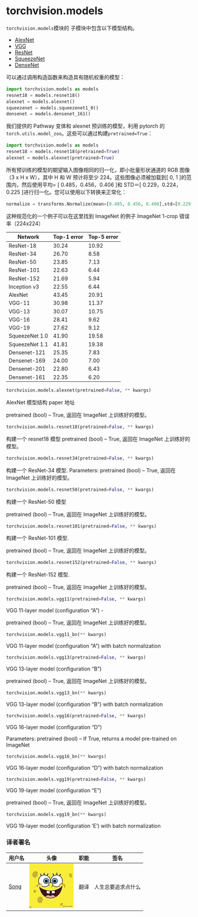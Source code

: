# torchvision.models

`torchvision.models`模块的 子模块中包含以下模型结构。

*   [AlexNet](https://arxiv.org/abs/1404.5997)
*   [VGG](https://arxiv.org/abs/1409.1556)
*   [ResNet](https://arxiv.org/abs/1512.03385)
*   [SqueezeNet](https://arxiv.org/abs/1602.07360)
*   [DenseNet](https://arxiv.org/abs/1608.06993)

可以通过调用构造函数来构造具有随机权重的模型：

```py
import torchvision.models as models
resnet18 = models.resnet18()
alexnet = models.alexnet()
squeezenet = models.squeezenet1_0()
densenet = models.densenet_161() 
```

我们提供的 Pathway 变体和 alexnet 预训练的模型，利用 pytorch 的`torch.utils.model_zoo`。这些可以通过构建`pretrained=True`：

```py
import torchvision.models as models
resnet18 = models.resnet18(pretrained=True)
alexnet = models.alexnet(pretrained=True) 
```

所有预训练的模型的期望输入图像相同的归一化，即小批量形状通道的 RGB 图像（3 x H x W），其中 H 和 W 预计将至少 224。这些图像必须被加载到[ 0, 1 ]的范围内，然后使用平均= [ 0.485，0.456，0.406 ]和 STD＝[ 0.229，0.224，0.225 ]进行归一化。您可以使用以下转换来正常化：

```py
normalize = transforms.Normalize(mean=[0.485, 0.456, 0.406],std=[0.229, 0.224, 0.225]) 
```

这种规范化的一个例子可以在这里找到 ImageNet 的例子 ImageNet 1-crop 错误率（224x224）

| Network | Top-1 error | Top-5 error |
| --- | --- | --- |
| ResNet-18 | 30.24 | 10.92 |
| ResNet-34 | 26.70 | 8.58 |
| ResNet-50 | 23.85 | 7.13 |
| ResNet-101 | 22.63 | 6.44 |
| ResNet-152 | 21.69 | 5.94 |
| Inception v3 | 22.55 | 6.44 |
| AlexNet | 43.45 | 20.91 |
| VGG-11 | 30.98 | 11.37 |
| VGG-13 | 30.07 | 10.75 |
| VGG-16 | 28.41 | 9.62 |
| VGG-19 | 27.62 | 9.12 |
| SqueezeNet 1.0 | 41.90 | 19.58 |
| SqueezeNet 1.1 | 41.81 | 19.38 |
| Densenet-121 | 25.35 | 7.83 |
| Densenet-169 | 24.00 | 7.00 |
| Densenet-201 | 22.80 | 6.43 |
| Densenet-161 | 22.35 | 6.20 |

```py
torchvision.models.alexnet(pretrained=False, ** kwargs) 
```

AlexNet 模型结构 paper 地址

pretrained (bool) – True, 返回在 ImageNet 上训练好的模型。

```py
torchvision.models.resnet18(pretrained=False, ** kwargs) 
```

构建一个 resnet18 模型 pretrained (bool) – True, 返回在 ImageNet 上训练好的模型。

```py
torchvision.models.resnet34(pretrained=False, ** kwargs) 
```

构建一个 ResNet-34 模型. Parameters: pretrained (bool) – True, 返回在 ImageNet 上训练好的模型。

```py
torchvision.models.resnet50(pretrained=False, ** kwargs) 
```

构建一个 ResNet-50 模型

pretrained (bool) – True, 返回在 ImageNet 上训练好的模型。

```py
torchvision.models.resnet101(pretrained=False, ** kwargs) 
```

构建一个 ResNet-101 模型.

pretrained (bool) – True, 返回在 ImageNet 上训练好的模型。

```py
torchvision.models.resnet152(pretrained=False, ** kwargs) 
```

构建一个 ResNet-152 模型.

pretrained (bool) – True, 返回在 ImageNet 上训练好的模型。

```py
torchvision.models.vgg11(pretrained=False, ** kwargs) 
```

VGG 11-layer model (configuration “A”) -

pretrained (bool) – True, 返回在 ImageNet 上训练好的模型。

```py
torchvision.models.vgg11_bn(** kwargs) 
```

VGG 11-layer model (configuration “A”) with batch normalization

```py
torchvision.models.vgg13(pretrained=False, ** kwargs) 
```

VGG 13-layer model (configuration “B”)

pretrained (bool) – True, 返回在 ImageNet 上训练好的模型。

```py
torchvision.models.vgg13_bn(** kwargs) 
```

VGG 13-layer model (configuration “B”) with batch normalization

```py
torchvision.models.vgg16(pretrained=False, ** kwargs) 
```

VGG 16-layer model (configuration “D”)

Parameters: pretrained (bool) – If True, returns a model pre-trained on ImageNet

```py
torchvision.models.vgg16_bn(** kwargs) 
```

VGG 16-layer model (configuration “D”) with batch normalization

```py
torchvision.models.vgg19(pretrained=False, ** kwargs) 
```

VGG 19-layer model (configuration “E”)

pretrained (bool) – True, 返回在 ImageNet 上训练好的模型。

```py
torchvision.models.vgg19_bn(** kwargs) 
```

VGG 19-layer model (configuration ‘E’) with batch normalization

### 译者署名

| 用户名 | 头像 | 职能 | 签名 |
| --- | --- | --- | --- |
| [Song](https://ptorch.com) | ![](img/2018033000352689884.jpeg) | 翻译 | 人生总要追求点什么 |